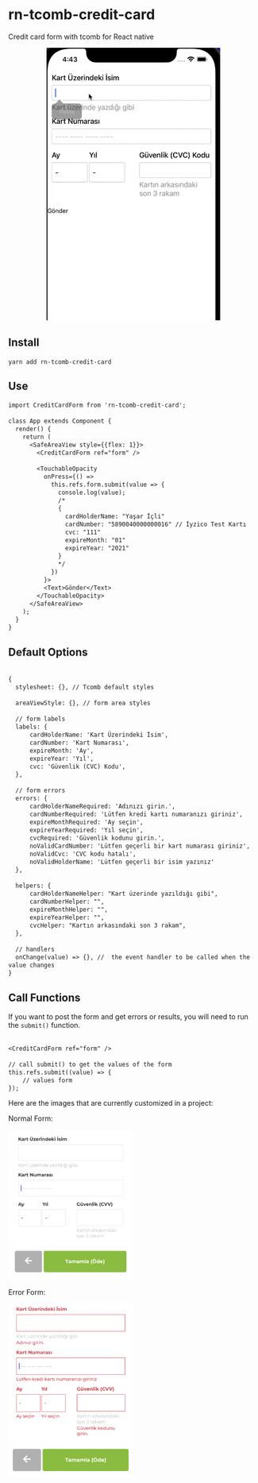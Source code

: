 # rn-tcomb-credit-card

Credit card form with tcomb for React native

<p align="center">
    <img src="kapture.gif" width="350" />
</p>

## Install

    yarn add rn-tcomb-credit-card

## Use

```JS
import CreditCardForm from 'rn-tcomb-credit-card';

class App extends Component {
  render() {
    return (
      <SafeAreaView style={{flex: 1}}>
        <CreditCardForm ref="form" />

        <TouchableOpacity
          onPress={() =>
            this.refs.form.submit(value => {
              console.log(value);
              /*
              {
                cardHolderName: "Yaşar İçli"
                cardNumber: "5890040000000016" // İyzico Test Kartı
                cvc: "111"
                expireMonth: "01"
                expireYear: "2021"
              }
              */
            })
          }>
          <Text>Gönder</Text>
        </TouchableOpacity>
      </SafeAreaView>
    );
  }
}

```

## Default Options

```JS

{
  stylesheet: {}, // Tcomb default styles
  
  areaViewStyle: {}, // form area styles
  
  // form labels
  labels: {
      cardHolderName: 'Kart Üzerindeki İsim',
      cardNumber: 'Kart Numarası',
      expireMonth: 'Ay',
      expireYear: 'Yıl',
      cvc: 'Güvenlik (CVC) Kodu',
  },
  
  // form errors
  errors: {
      cardHolderNameRequired: 'Adınızı girin.',
      cardNumberRequired: 'Lütfen kredi kartı numaranızı giriniz',
      expireMonthRequired: 'Ay seçin',
      expireYearRequired: 'Yıl seçin',
      cvcRequired: 'Güvenlik kodunu girin.',
      noValidCardNumber: 'Lütfen geçerli bir kart numarası giriniz',
      noValidCvc: 'CVC kodu hatalı',
      noValidHolderName: 'Lütfen geçerli bir isim yazınız'
  },
  
  helpers: {
      cardHolderNameHelper: "Kart üzerinde yazıldığı gibi",
      cardNumberHelper: "",
      expireMonthHelper: "",
      expireYearHelper: "",
      cvcHelper: "Kartın arkasındaki son 3 rakam",
  },
  
  // handlers
  onChange(value) => {}, //  the event handler to be called when the value changes
}
```

## Call Functions

If you want to post the form and get errors or results, you will need to run the `submit()` function.

```JS

<CreditCardForm ref="form" />

// call submit() to get the values of the form
this.refs.submit((value) => {
    // values form
});

```

Here are the images that are currently customized in a project:

Normal Form:

<img src="custom_1.png" width="250" />


Error Form:

<img src="custom_2.png" width="250" />
